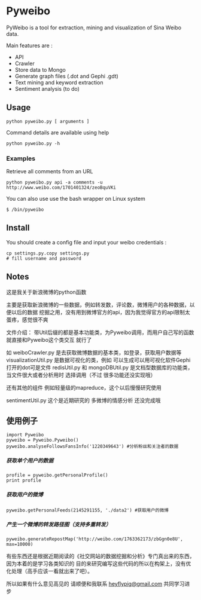 # Pyweibo

PyWeibo is a tool for extraction, mining and visualization of Sina Weibo data. 

Main features are :

* API
* Crawler
* Store data to Mongo
* Generate graph files (.dot and Gephi .gdt)
* Text mining and keyword extraction
* Sentiment analysis (to do)


## Usage

    python pyweibo.py [ arguments ]  

Command details are available using help
    
    python pyweibo.py -h


### Examples

Retrieve all comments from an URL

    python pyweibo.py api -a comments -u http://www.weibo.com/1701401324/zeoBquVKi


You can also use use the bash wrapper on Linux system

    $ /bin/pyweibo


## Install

You should create a config file and input your weibo credentials :

    cp settings.py.copy settings.py
    # fill username and password


## Notes

这是我关于新浪微博的python函数

主要是获取新浪微博的一些数据，例如转发数，评论数，微博用户的各种数据，以便以后的数据 挖掘之用，没有用到微博官方的api，因为我觉得官方的api限制太蛋疼，感觉很不爽

文件介绍： 带Util后缀的都是基本功能类，为Pyweibo调用，而用户自己写的函数就直接和Pyweibo这个类交互 就行了

如 weiboCrawler.py 是去获取微博数据的基本类，如登录，获取用户数据等 visualizationUtil.py 是数据可视化的类，例如 可以生成可以用可视化软件Gephi打开的dot可是文件 redisUtil.py 和 mongoDBUtil.py 是文档型数据库的功能类，当文件很大或者分析用时 选择调用（不过 很多功能还没实现哦）

还有其他的组件 例如轻量级的mapreduce，这个以后慢慢研究使用

sentimentUtil.py 这个是近期研究的 多微博的情感分析 还没完成哦

## 使用例子


    import Pyweibo
    pyweibo = Pyweibo.Pyweibo() pyweibo.analyseFollowsFansInfo('1220349643') #分析粉丝和关注者的数据

##### 获取单个用户的数据

    profile = pyweibo.getPersonalProfile() 
    print profile

##### 获取用户的微博

    pyweibo.getPersonalFeeds(2145291155, './data2') #获取用户的微博

##### 产生一个微博的转发路径图（支持多重转发）
  
    pyweibo.generateRepostMap('http://weibo.com/1763362173/zbGgn0e8U', max=10000) 

有些东西还是根据近期阅读的《社交网站的数据挖掘和分析》专门真出来的东西，因为本着的是学习各类知识的 目的来研究编写这些代码的所以在构架上，没有优化处理（高手应该一看就出来了吧）。

所以如果有什么意见高见的 请顺便和我联系 heyflypig@gmail.com 共同学习进步